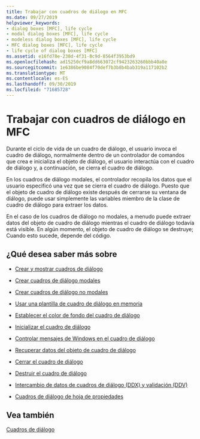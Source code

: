 ```yaml
---
title: Trabajar con cuadros de diálogo en MFC
ms.date: 09/27/2019
helpviewer_keywords:
- dialog boxes [MFC], life cycle
- modal dialog boxes [MFC], life cycle
- modeless dialog boxes [MFC], life cycle
- MFC dialog boxes [MFC], life cycle
- life cycle of dialog boxes [MFC]
ms.assetid: e16fd78e-238d-4f31-8c9d-8564f3953bd9
ms.openlocfilehash: ad15250cf9a8dd663072cf9423263260bbb40a0e
ms.sourcegitcommit: 1e6386be9084f70def7b3b8b4bab319a117102b2
ms.translationtype: MT
ms.contentlocale: es-ES
ms.lasthandoff: 09/30/2019
ms.locfileid: "71685728"
---
```

# <a name="working-with-dialog-boxes-in-mfc"></a>Trabajar con cuadros de diálogo en MFC

Durante el ciclo de vida de un cuadro de diálogo, el usuario invoca el cuadro de diálogo, normalmente dentro de un controlador de comandos que crea e inicializa el objeto de diálogo, el usuario interactúa con el cuadro de diálogo y, a continuación, se cierra el cuadro de diálogo.

En los cuadros de diálogo modales, el controlador recopila los datos que el usuario especificó una vez que se cierra el cuadro de diálogo. Puesto que el objeto de cuadro de diálogo existe después de cerrarse su ventana de diálogo, puede usar simplemente las variables miembro de la clase de cuadro de diálogo para extraer los datos.

En el caso de los cuadros de diálogo no modales, a menudo puede extraer datos del objeto de cuadro de diálogo mientras el cuadro de diálogo todavía está visible. En algún momento, el objeto de cuadro de diálogo se destruye; Cuando esto sucede, depende del código.

## <a name="what-do-you-want-to-know-more-about"></a>¿Qué desea saber más sobre

- [Crear y mostrar cuadros de diálogo](../mfc/creating-and-displaying-dialog-boxes.md)

- [Crear cuadros de diálogo modales](../mfc/creating-modal-dialog-boxes.md)

- [Crear cuadros de diálogo no modales](../mfc/creating-modeless-dialog-boxes.md)

- [Usar una plantilla de cuadro de diálogo en memoria](../mfc/using-a-dialog-template-in-memory.md)

- [Establecer el color de fondo del cuadro de diálogo](../mfc/setting-the-dialog-boxs-background-color.md)

- [Inicializar el cuadro de diálogo](../mfc/initializing-the-dialog-box.md)

- [Controlar mensajes de Windows en el cuadro de diálogo](../mfc/handling-windows-messages-in-your-dialog-box.md)

- [Recuperar datos del objeto de cuadro de diálogo](../mfc/retrieving-data-from-the-dialog-object.md)

- [Cerrar el cuadro de diálogo](../mfc/closing-the-dialog-box.md)

- [Destruir el cuadro de diálogo](../mfc/destroying-the-dialog-box.md)

- [Intercambio de datos de cuadros de diálogo (DDX) y validación (DDV)](../mfc/dialog-data-exchange-and-validation.md)

- [Cuadros de diálogo de hoja de propiedades](../mfc/property-sheets-and-property-pages-mfc.md)

## <a name="see-also"></a>Vea también

[Cuadros de diálogo](../mfc/dialog-boxes.md)
